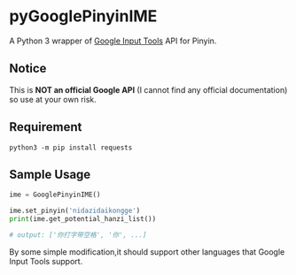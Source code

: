 # pyGooglePinyinIME

A Python 3 wrapper of [Google Input Tools](https://www.google.com/inputtools/) API for Pinyin.

## Notice

This is **NOT an official Google API** (I cannot find any official documentation) so use at your own risk.

## Requirement

```shell
python3 -m pip install requests
```

## Sample Usage

```python
ime = GooglePinyinIME()

ime.set_pinyin('nidazidaikongge')
print(ime.get_potential_hanzi_list())

# output: ['你打字带空格', '你', ...]

```

By some simple modification,it should support other languages that Google Input Tools support.
